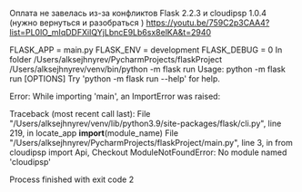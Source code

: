 Оплата не завелась из-за конфликтов Flask 2.2.3 и cloudipsp 1.0.4 (нужно вернуться и разобраться )
https://youtu.be/759C2p3CAA4?list=PL0lO_mIqDDFXiIQYjLbncE9Lb6sx8elKA&t=2940

FLASK_APP = main.py
FLASK_ENV = development
FLASK_DEBUG = 0
In folder /Users/alksejhnyrev/PycharmProjects/flaskProject
/Users/alksejhnyrev/venv/bin/python -m flask run 
Usage: python -m flask run [OPTIONS]
Try 'python -m flask run --help' for help.

Error: While importing 'main', an ImportError was raised:

Traceback (most recent call last):
  File "/Users/alksejhnyrev/venv/lib/python3.9/site-packages/flask/cli.py", line 219, in locate_app
    __import__(module_name)
  File "/Users/alksejhnyrev/PycharmProjects/flaskProject/main.py", line 3, in <module>
    from cloudipsp import Api, Checkout
ModuleNotFoundError: No module named 'cloudipsp'


Process finished with exit code 2
